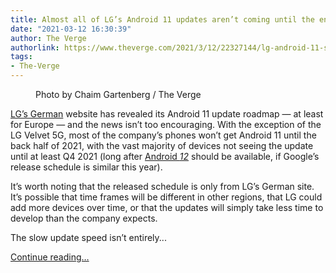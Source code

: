 ```yaml
---
title: Almost all of LG’s Android 11 updates aren’t coming until the end of 2021
date: "2021-03-12 16:30:39"
author: The Verge
authorlink: https://www.theverge.com/2021/3/12/22327144/lg-android-11-software-update-wing-phones-mobile-q4-2021
tags:
- The-Verge
---
```

<figure>
      <img alt="" src="https://cdn.vox-cdn.com/thumbor/3xU6sLQGi-VF0k51MRC4uxwX3c4=/0x0:2040x1360/1310x873/cdn.vox-cdn.com/uploads/chorus_image/image/68955865/cgartenberg_201022_4254_0002.0.0.jpg" />
        <figcaption>Photo by Chaim Gartenberg / The Verge</figcaption>
    </figure>

  <p id="jB1tF0"><a href="https://www.lg.com/de/android-updates">LG’s German</a> website has revealed its Android 11 update roadmap — at least for Europe — and the news isn’t too encouraging. With the exception of the LG Velvet 5G, most of the company’s phones won’t get Android 11 until the back half of 2021, with the vast majority of devices not seeing the update until at least Q4 2021 (long after <a href="https://www.theverge.com/2021/2/18/22288084/android-12-developer-preview-available-google-pixel">Android <em>12</em></a> should be available, if Google’s release schedule is similar this year). </p>
<p id="98aXQk">It’s worth noting that the released schedule is only from LG’s German site. It’s possible that time frames will be different in other regions, that LG could add more devices over time, or that the updates will simply take less time to develop than the company expects. </p>
  <figure class="e-image">
        
  </figure>
<p id="Gv2P4A">The slow update speed isn’t entirely...</p>
  <p>
    <a href="https://www.theverge.com/2021/3/12/22327144/lg-android-11-software-update-wing-phones-mobile-q4-2021">Continue reading&hellip;</a>
  </p>